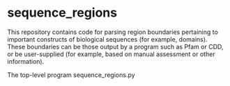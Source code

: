 # sequence_regionsThis repository contains code for parsing region boundaries pertaining to importantconstructs of biological sequences (for example, domains). These boundaries can bethose output by a program such as Pfam or CDD, or be user-supplied (for example,based on manual assessment or other information).The top-level program sequence\_regions.py